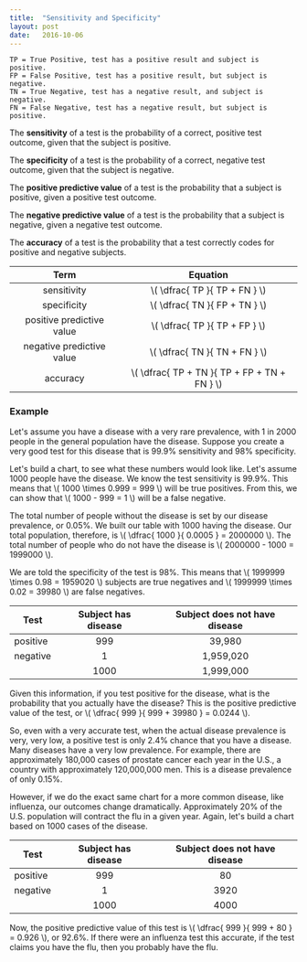 ```yaml
---
title:  "Sensitivity and Specificity"
layout: post
date:   2016-10-06
---
```


```
TP = True Positive, test has a positive result and subject is positive.
FP = False Positive, test has a positive result, but subject is negative.
TN = True Negative, test has a negative result, and subject is negative.
FN = False Negative, test has a negative result, but subject is positive.
```

The **sensitivity** of a test is the probability of a correct, positive test outcome, given that the subject is positive.

The **specificity** of a test is the probability of a correct, negative test outcome, given that the subject is negative.

The **positive predictive value** of a test is the probability that a subject is positive, given a positive test outcome.

The **negative predictive value** of a test is the probability that a subject is negative, given a negative test outcome.

The **accuracy** of a test is the probability that a test correctly codes for positive and negative subjects.

| Term                      | Equation |
|:-------------------------:|:--------:|
| sensitivity               | \\( \dfrac{ TP }{ TP + FN } \\)                |
| specificity               | \\( \dfrac{ TN }{ FP + TN } \\)                |
| positive predictive value | \\( \dfrac{ TP }{ TP + FP } \\)                |
| negative predictive value | \\( \dfrac{ TN }{ TN + FN } \\)                |
| accuracy                  | \\( \dfrac{ TP + TN }{ TP + FP + TN + FN } \\) |

### Example

Let's assume you have a disease with a very rare prevalence, with 1 in 2000 people in the general population have the disease. Suppose you create a very good test for this disease that is 99.9% sensitivity and 98% specificity.

Let's build a chart, to see what these numbers would look like. Let's assume 1000 people have the disease. We know the test sensitivity is 99.9%. This means that \\( 1000 \times 0.999 = 999 \\) will be true positives. From this, we can show that \\( 1000 - 999 = 1 \\) will be a false negative.

The total number of people without the disease is set by our disease prevalence, or 0.05%. We built our table with 1000 having the disease. Our total population, therefore, is \\( \dfrac{ 1000 }{ 0.0005 } = 2000000 \\). The total number of people who do not have the disease is \\( 2000000 - 1000 = 1999000 \\).

We are told the specificity of the test is 98%. This means that \\( 1999999 \times 0.98 = 1959020 \\) subjects are true negatives and \\( 1999999 \times 0.02 = 39980 \\) are false negatives.

| Test     | Subject has disease | Subject does not have disease |
|----------|:-------------------:|:-----------------------------:|
| positive |   999               |     39,980                    |
| negative |     1               |  1,959,020                    |
|          |  1000               |  1,999,000                    |

Given this information, if you test positive for the disease, what is the probability that you actually have the disease? This is the positive predictive value of the test, or \\( \dfrac{ 999 }{ 999 + 39980 } = 0.0244 \\).

So, even with a very accurate test, when the actual disease prevalence is very, very low, a positive test is only 2.4% chance that you have a disease. Many diseases have a very low prevalence. For example, there are approximately 180,000 cases of prostate cancer each year in the U.S., a country with approximately 120,000,000 men. This is a disease prevalence of only 0.15%.

However, if we do the exact same chart for a more common disease, like influenza, our outcomes change dramatically. Approximately 20% of the U.S. population will contract the flu in a given year. Again, let's build a chart based on 1000 cases of the disease.

| Test     | Subject has disease | Subject does not have disease |
|----------|:-------------------:|:-----------------------------:|
| positive |   999               |    80                         |
| negative |     1               |  3920                         |
|          |  1000               |  4000                         |

Now, the positive predictive value of this test is \\( \dfrac{ 999 }{ 999 + 80 } = 0.926 \\), or 92.6%. If there were an influenza test this accurate, if the test claims you have the flu, then you probably have the flu.
